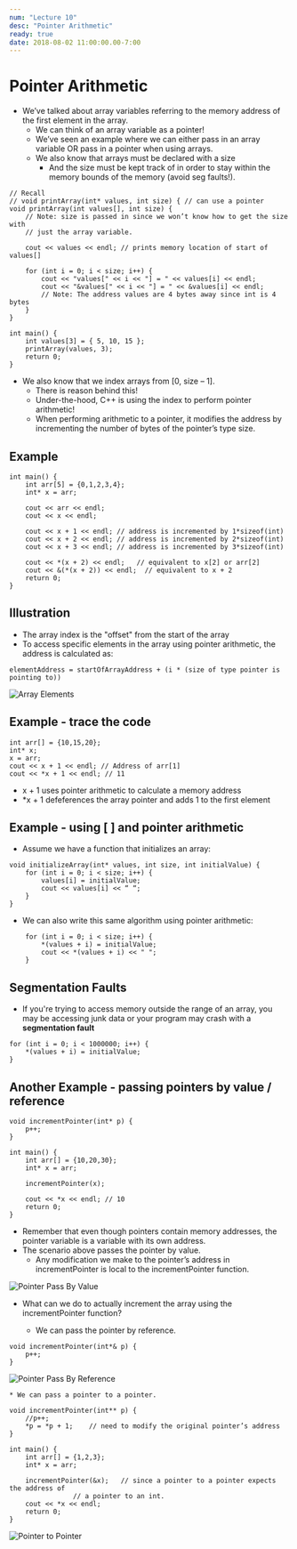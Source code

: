 ```yaml
---
num: "Lecture 10"
desc: "Pointer Arithmetic"
ready: true
date: 2018-08-02 11:00:00.00-7:00
---
```


# Pointer Arithmetic

* We’ve talked about array variables referring to the memory address of the first element in the array.
	* We can think of an array variable as a pointer!
	* We’ve seen an example where we can either pass in an array variable OR pass in a pointer when using arrays.
	* We also know that arrays must be declared with a size
		* And the size must be kept track of in order to stay within the memory bounds of the memory (avoid seg faults!).

```
// Recall
// void printArray(int* values, int size) { // can use a pointer
void printArray(int values[], int size) {
	// Note: size is passed in since we won’t know how to get the size with
	// just the array variable.

	cout << values << endl; // prints memory location of start of values[]

	for (int i = 0; i < size; i++) {
		cout << "values[" << i << "] = " << values[i] << endl;
		cout << "&values[" << i << "] = " << &values[i] << endl;
		// Note: The address values are 4 bytes away since int is 4 bytes
	}
}

int main() {
	int values[3] = { 5, 10, 15 };
	printArray(values, 3);
	return 0;
}
```

* We also know that we index arrays from [0, size – 1].
	* There is reason behind this!
	* Under-the-hood, C++ is using the index to perform pointer arithmetic!
	* When performing arithmetic to a pointer, it modifies the address by incrementing the number of bytes of the pointer’s type size.

## Example

```
int main() {
	int arr[5] = {0,1,2,3,4};
	int* x = arr;

	cout << arr << endl;
	cout << x << endl;

	cout << x + 1 << endl; // address is incremented by 1*sizeof(int)
	cout << x + 2 << endl; // address is incremented by 2*sizeof(int)
	cout << x + 3 << endl; // address is incremented by 3*sizeof(int)

	cout << *(x + 2) << endl;	// equivalent to x[2] or arr[2]
	cout << &(*(x + 2)) << endl;  // equivalent to x + 2
	return 0;
}
```

## Illustration

* The array index is the "offset" from the start of the array
* To access specific elements in the array using pointer arithmetic, the address is calculated as:

```
elementAddress = startOfArrayAddress + (i * (size of type pointer is pointing to))
```

![Array Elements](elementAddress.png)

## Example - trace the code

```
int arr[] = {10,15,20};
int* x;
x = arr;
cout << x + 1 << endl; // Address of arr[1]
cout << *x + 1 << endl; // 11
```

* x + 1 uses pointer arithmetic to calculate a memory address
* *x + 1 defeferences the array pointer and adds 1 to the first element

## Example - using [ ] and pointer arithmetic

* Assume we have a function that initializes an array:

```
void initializeArray(int* values, int size, int initialValue) {
	for (int i = 0; i < size; i++) {
		values[i] = initialValue;
		cout << values[i] << “ “;
	}
}
```

* We can also write this same algorithm using pointer arithmetic:

```
	for (int i = 0; i < size; i++) {
		*(values + i) = initialValue;
		cout << *(values + i) << " ";
	}
```

## Segmentation Faults

* If you're trying to access memory outside the range of an array, you may be accessing junk data or your program may crash with a <b>segmentation fault</b>

```
for (int i = 0; i < 1000000; i++) {
	*(values + i) = initialValue;
}
```

## Another Example - passing pointers by value / reference

```
void incrementPointer(int* p) {
	p++;
}

int main() {
	int arr[] = {10,20,30};
	int* x = arr;

	incrementPointer(x);

	cout << *x << endl; // 10
	return 0;
}
```

* Remember that even though pointers contain memory addresses, the pointer variable is a variable with its own address.
* The scenario above passes the pointer by value.
	* Any modification we make to the pointer’s address in incrementPointer is local to the incrementPointer function.

![Pointer Pass By Value](pointerValue.png)

* What can we do to actually increment the array using the incrementPointer function?

	* We can pass the pointer by reference.

```
void incrementPointer(int*& p) {
	p++;
}
```

![Pointer Pass By Reference](pointerReference.png)

	* We can pass a pointer to a pointer.

```
void incrementPointer(int** p) {
	//p++;		
	*p = *p + 1;	// need to modify the original pointer’s address
}

int main() {
	int arr[] = {1,2,3};
	int* x = arr;

	incrementPointer(&x); 	// since a pointer to a pointer expects the address of
				// a pointer to an int. 
	cout << *x << endl;
	return 0;
}
```

![Pointer to Pointer](pointerToPointer.png)

